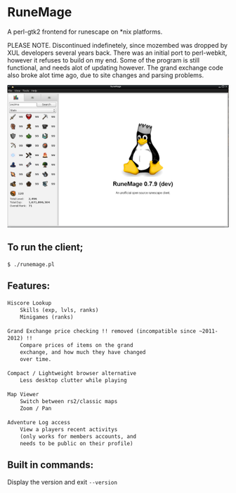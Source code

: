 # RuneMage
A perl-gtk2 frontend for runescape on *nix platforms.

PLEASE NOTE.
Discontinued indefinetely, since mozembed was dropped by XUL developers several years back. 
There was an initial port to perl-webkit, however it refuses to build on my end. Some of the program is still 
functional, and needs alot of updating however. The grand exchange code also broke alot time ago, due to site changes and parsing problems.

![RuneMage 0.7.9 Screenshot](data/screen.png)

## To run the client;

```$ ./runemage.pl```

## Features:
	Hiscore Lookup
		Skills (exp, lvls, ranks)
		Minigames (ranks)
		
	Grand Exchange price checking !! removed (incompatible since ~2011-2012) !!
		Compare prices of items on the grand 
		exchange, and how much they have changed 
		over time.

	Compact / Lightweight browser alternative
		Less desktop clutter while playing
		
	Map Viewer
		Switch between rs2/classic maps
		Zoom / Pan
		
	Adventure Log access 
		View a players recent activitys		
		(only works for members accounts, and 
		needs to be public on their profile)

## Built in commands:

Display the version and exit
```--version```


